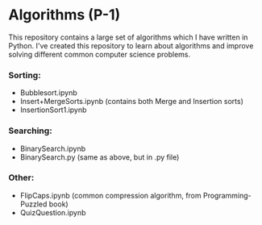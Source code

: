 # Algorithms (P-1)
This repository contains a large set of algorithms which I have written in Python. I've created this repository to learn about algorithms and improve solving different common computer science problems.

### Sorting:

* Bubblesort.ipynb
* Insert+MergeSorts.ipynb (contains both Merge and Insertion sorts)
* InsertionSort1.ipynb

### Searching:

* BinarySearch.ipynb
* BinarySearch.py (same as above, but in .py file)

### Other:

* FlipCaps.ipynb (common compression algorithm, from Programming-Puzzled book)
* QuizQuestion.ipynb

